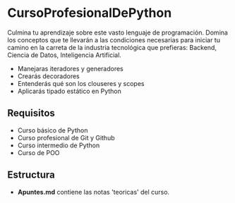 # CursoProfesionalDePython
Culmina tu aprendizaje sobre este vasto lenguaje de programación. Domina los conceptos que te llevarán a las condiciones necesarias para iniciar tu camino en la carreta de la industria tecnológica que prefieras: Backend, Ciencia de Datos, Inteligencia Artificial. 

* Manejaras iteradores y generadores
* Crearás decoradores
* Entenderás qué son los clouseres y scopes
* Aplicarás tipado estático en Python


## Requisitos
* Curso básico de Python
* Curso profesional de Git y Github
* Curso intermedio de Python
* Curso de POO

## Estructura
* **Apuntes.md** contiene las notas 'teoricas' del curso.
